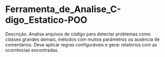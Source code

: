 # Ferramenta_de_Analise_C-digo_Estatico-POO
Descrição. Analisa arquivos de código para detectar problemas como classes grandes demais, métodos com muitos parâmetros ou ausência de comentários. Deve aplicar regras configuráveis e gerar relatórios com as ocorrências encontradas.
